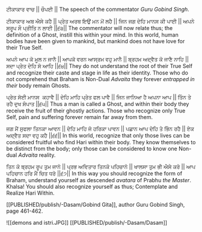 ਟੀਕਾਕਾਰ ਵਾਚ || ਚੌਪਈ ||
The speech of the commentator *Guru Gobind Singh*.  
  
ਟੀਕਾਕਾਰ ਅਬ ਐਸੇ ਕਹੈ || ਪ੍ਰੇਤ ਅਰਥ ਇਉਂ ਮਨ ਮੋਂ ਲਹੈ || ਜਿਨ ਜਗ ਦੇਹਿ ਮਾਨਸ ਕੀ ਪਾਈ || ਅਪਨੇ ਸਰੂਪ ਸੌ ਪ੍ਰੀਤਿ ਨ ਲਾਈ ||੬੩||
The commentator will now relate thus; the definition of a Ghost, instill this within your mind. In this world, human bodies have been given to mankind, but mankind does not have love for their True Self.

ਅਪਨੇ ਆਪ ਕੋ ਮੂਲ ਨ ਜਾਨੈ || ਆਪਕੋ ਵਰਨ ਆਸ੍ਰਮ ਵਹੁ ਮਾਨੈ || ਬ੍ਰਹਮ ਅਦ੍ਵੈਤ ਕੋ ਜਾਣੈ ਨਾਹਿ || ਸਦਾ ਪ੍ਰੇਤ ਦੇਹਿ ਸੋ ਆਹਿ ||੬੪||
They do not understand the root of their True Self and recognize their caste and stage in life as their identity. Those who do not comprehend that Braham is Non-Dual *Advaita* they forever *entrapped in their* body remain Ghosts.

ਪ੍ਰੇਤ ਸੋਈ ਮਾਨਸ  ਕਹਾਵੈ || ਦੇਹਿ ਮਾਹਿ ਪ੍ਰੇਤ ਫਲ ਪਾਵੈ || ਜਿਨ ਜਾਨਿਆ ਹੈ ਅਪਨਾ ਆਪ || ਤਿੰਨ ਤੇ ਰਹੈ ਦੁਖ ਸੰਪਾਤ ||੬੫||
Thus a man is called a Ghost, and within their body they receive the fruit of their ghostly actions. Those who recognize only True Self, pain and suffering forever remain far away from them.

ਜਗ ਮੈਂ ਸੁਫਲਾ ਤਿਨਕਾ ਆਵਨ || ਦੇਹਿ ਮਾਹਿ ਜੋ ਹਰਿਕਾ ਪਾਵਨ || ਪਛਾਨ ਆਪ ਦੇਹਿ ਤੇ ਭਿੰਨ ਰਹੈ || ਏਕ ਅਦ੍ਵੈਤ ਸਦਾ ਵਹੁ ਕਹੈ ||੬੬||
In this world, recognize that only those lives can be considered fruitful who find Hari within their body. They know themselves to be distinct from the body; only those can be considered to know one Non-dual *Advaita* reality.

ਤਿਨ ਕੋ ਬ੍ਰਹਮ ਰੂਪ ਤੁਮ ਜਾਨੋ || ਪ੍ਰਭ ਅਵਿਤਾਰ ਤਿਨਕੋ ਪਹਿਚਾਨੋ || ਖਾਲਸਾ ਤੁਮ ਭੀ ਐਸੇ ਕਰੋ || ਆਪ ਪਹਿਚਾਨ ਹਰਿ ਮੈਂ ਚਿਤ ਧਰੋ ||੬੭||
In this way you should recognize the form of Braham, understand yourself as descended *avatara* of Prabhu *the Master*. Khalsa! You should also recognize yourself as thus; Contemplate and Realize Hari Within.

[[PUBLISHED/publish/-Dasam/Gobind Gita]], author Guru Gobind Singh, page 461-462.

![[demons and istri.JPG]]
[[PUBLISHED/publish/-Dasam/Dasam]]
